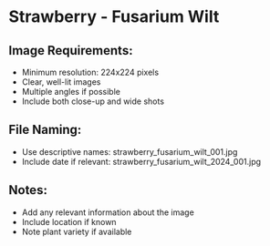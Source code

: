 # Strawberry - Fusarium Wilt

## Image Requirements:
- Minimum resolution: 224x224 pixels
- Clear, well-lit images
- Multiple angles if possible
- Include both close-up and wide shots

## File Naming:
- Use descriptive names: strawberry_fusarium_wilt_001.jpg
- Include date if relevant: strawberry_fusarium_wilt_2024_001.jpg

## Notes:
- Add any relevant information about the image
- Include location if known
- Note plant variety if available
